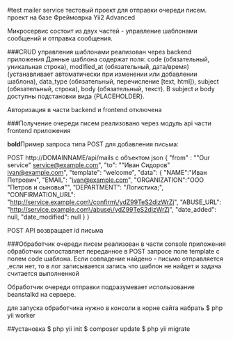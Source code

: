#test mailer service 
тестовый проект для отправки очереди писем.
проект на базе Фреймоврка Yii2 Advanced 

Микросервис состоит из двух частей - управление шаблонами сообщений и отправка сообщения.

###CRUD управления шаблонами реализован через backend приложения
Данные шаблона содержат поля: 
code (обязательный, уникальная строка),
modified_at (обязательный, дата/время) (устанавливает автоматически при изменении или добавлении шаблона), 
data_type (обязательный, перечисление [text, html]), 
subject (обязательный, строка), 
body (обязательный, текст). 
В subject и body доступны подстановки вида {PLACEHOLDER}.

Авторизация в части backend и frontend отключена

###Получение очереди писем реализовано через модуль api части frontend приложения

**bold**Пример запроса типа POST для добавления письма:

POST http://DOMAINNAME/api/mails
с объектом json 
{
"from" : "\"Our service\" <service@example.com>",
"to": "\"Иван Сидоров\" <ivan@example.com>",
"template": "welcome",
"data": {
	"NAME":"Иван Петрович",
	"EMAIL": "ivan@example.com",
	"ORGANIZATION":"ООО \"Петров и сыновья\"",
	"DEPARTMENT": "Логистика;",
	"CONFIRMATION_URL": "http://service.example.com\/confirm\/ydZ99TeS2dizWrZj",
	"ABUSE_URL": "http://service.example.com\/abuse\/ydZ99TeS2dizWrZj",
	"date_added": null,
	"date_modified": null
	}
}

POST API возвращает id письма 


###Обработчик очереди писем реализован в части console приложения
обработчик сопоставляет переданное в POST запросе поле template с полем code шаблона.
Если совпадение найдено - письмо отправляется ,если нет, то в лог записывается запись что шаблон не найдет и задача считается выполненной

Обработчик очереди отправки подразумевает использование beanstalkd на сервере.

для запуска обработчика нужно в консоли в корне сайта набрать
$ php yii worker

##установка 
$ php yii init
$ composer update
$ php yii migrate 

